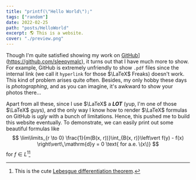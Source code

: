 ```yaml
---
title: "printf(\"Hello World\");"
tags: ["random"]
date: 2022-02-25
path: "posts/HelloWorld"
excerpt: 🌎 This is a website.
cover: "./preview.png"
---
```


Though I'm quite satisfied showing my work on [GitHub](https://github.com/sleepymalc)](<https://github.com/sleepymalc>), it turns out that I have much more to show. For example, GitHub is extremely unfriendly to show `.pdf` files since the internal link (we call it $\texttt{hyperlink}$ for those $\LaTeX$ Freaks) doesn't work. This kind
of problem arises quite often. Besides, my only hobby these days is *photographing*, and as you can imagine, it's awkward to show your photos there...

Apart from all these, since I use $\LaTeX$ a ***LOT*** (yup, I'm one of those $\LaTeX$ guys), and the only way I know how to render $\LaTeX$ formulas on GitHub is *ugly* with a bunch of limitations. Hence, this pushed me to build this website eventually. To demonstrate, we can easily print out some beautiful formulas like
$$
\lim\limits_{r \to 0} \frac{1}{m(B(x, r))}\int_{B(x, r)}\left\vert f(y) - f(x) \right\vert\,\mathrm{d}y = 0 \text{ for a.e. \(x\)}
$$
for $f\in L^1$[^1]

[^1]: This is the cute [Lebesgue differentiation theorem](https://en.wikipedia.org/wiki/Lebesgue_differentiation_theorem).
